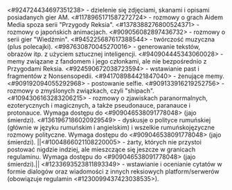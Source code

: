 <#924724434697351238> - dzielenie się zdjęciami, skanami i opisami posiadanych gier AM.
<#1178965171587272724> - rozmowy o grach Aidem Media spoza serii "Przygody Reksia".
<#1378388276800524371> - rozmowy o japońskich animacjach.
<#909056082897436732> - rozmowy o serii gier "Wiedźmin".
<#945225687617388544> - twórczość muzyczna (plus polecajki).
<#987630870045270016> - generowanie tekstów, obrazów itp. z użyciem sztucznej inteligencji.
<#940904445343060028> - memy związane z fandomem i jego członkami, ale nie bezpośrednio z Przygodami Reksia.
<#924590672038723594> - wstawianie past i fragmentów z Nonsensopedii.
<#941708984421847040> - żenujące memy.
<#909192094055292968> - postowanie selfie.
<#909133916219252756> - rozmowy o zmyślonych związkach, czyli "shipach".
<#1094306163283206215> - rozmowy o zjawiskach paranormalnych, ezoterycznych i magicznych, a także pseudonauce, paranauce i protonauce. Wymaga dostępu do <#909046538091778048> (jajo śmierdzi).
<#1361967186020929549> - dyskusje o polityce rumuńskiej (głównie w języku rumuńskim i angielskim) i wszelkie rumuńskojęzyczne rozmowy polityczne. Wymaga dostępu do <#909046538091778048> (jajo śmierdzi).
||<#1004866021108220005> - żarty, których nie przystoi postować nigdzie indziej, ale mieszczące się jeszcze w granicach regulaminu. Wymaga dostępu do <#909046538091778048> (jajo śmierdzi).||
<#1233693523811893349> - wstawianie i ocenianie cytatów w formie dialogów oraz wiadomości z innych reksiowych platform/serwerów (obowiązuje regulamin <#1230099437423038535>).

